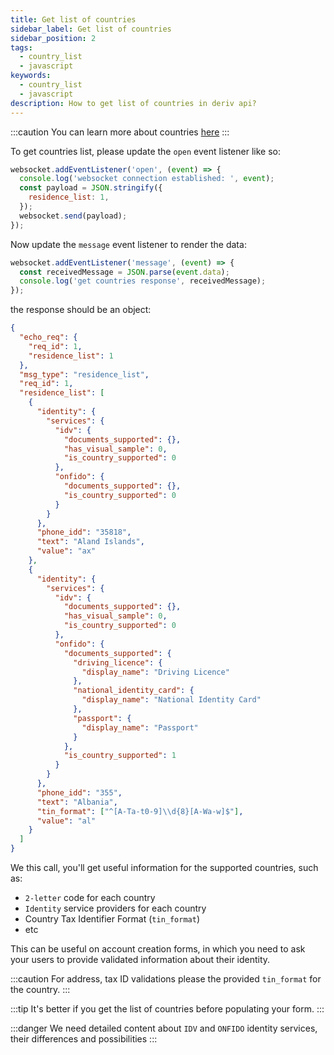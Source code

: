 ```yaml
---
title: Get list of countries
sidebar_label: Get list of countries
sidebar_position: 2
tags:
  - country_list
  - javascript
keywords:
  - country_list
  - javascript
description: How to get list of countries in deriv api?
---
```


:::caution
You can learn more about countries [here](/docs/core-concepts/residence-list)
:::

To get countries list, please update the `open` event listener like so:

```js
websocket.addEventListener('open', (event) => {
  console.log('websocket connection established: ', event);
  const payload = JSON.stringify({
    residence_list: 1,
  });
  websocket.send(payload);
});
```

Now update the `message` event listener to render the data:

```js
websocket.addEventListener('message', (event) => {
  const receivedMessage = JSON.parse(event.data);
  console.log('get countries response', receivedMessage);
});
```

the response should be an object:

```json
{
  "echo_req": {
    "req_id": 1,
    "residence_list": 1
  },
  "msg_type": "residence_list",
  "req_id": 1,
  "residence_list": [
    {
      "identity": {
        "services": {
          "idv": {
            "documents_supported": {},
            "has_visual_sample": 0,
            "is_country_supported": 0
          },
          "onfido": {
            "documents_supported": {},
            "is_country_supported": 0
          }
        }
      },
      "phone_idd": "35818",
      "text": "Aland Islands",
      "value": "ax"
    },
    {
      "identity": {
        "services": {
          "idv": {
            "documents_supported": {},
            "has_visual_sample": 0,
            "is_country_supported": 0
          },
          "onfido": {
            "documents_supported": {
              "driving_licence": {
                "display_name": "Driving Licence"
              },
              "national_identity_card": {
                "display_name": "National Identity Card"
              },
              "passport": {
                "display_name": "Passport"
              }
            },
            "is_country_supported": 1
          }
        }
      },
      "phone_idd": "355",
      "text": "Albania",
      "tin_format": ["^[A-Ta-t0-9]\\d{8}[A-Wa-w]$"],
      "value": "al"
    }
  ]
}
```

We this call, you'll get useful information for the supported countries, such as:

- `2-letter` code for each country
- `Identity` service providers for each country
- Country Tax Identifier Format (`tin_format`)
- etc

This can be useful on account creation forms, in which you need to ask your users to provide validated information about their identity.

:::caution
For address, tax ID validations please the provided `tin_format` for the country.
:::

:::tip
It's better if you get the list of countries before populating your form.
:::

:::danger
We need detailed content about `IDV` and `ONFIDO` identity services, their differences and possibilities
:::
